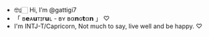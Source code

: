 - 🤓☝🏻 Hi, I’m @gattigi7
- 「 ʙ𝗲ᴀ𝘂ᴛɪғ𝘂ʟ - ʙʏ ʙα𝗻ɢ𝘁α𝗻 」 ♡
- I'm INTJ-T/Capricorn, Not much to say, live well and be happy. ♡
  


<!---
gattigi7/gattigi7 is a ✨ special ✨ repository because its `README.md` (this file) appears on your GitHub profile.
You can click the Preview link to take a look at your changes.
--->
